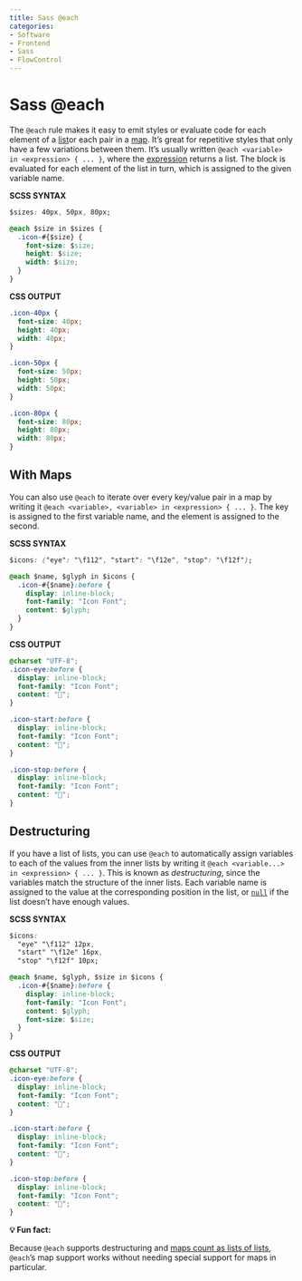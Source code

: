 ```yaml
---
title: Sass @each
categories:
- Software
- Frontend
- Sass
- FlowControl
---
```

# Sass @each

The `@each` rule makes it easy to emit styles or evaluate code for each element of a [list](https://sass-lang.com/documentation/values/lists)or each pair in a [map](https://sass-lang.com/documentation/values/maps). It’s great for repetitive styles that only have a few variations between them. It’s usually written `@each <variable> in <expression> { ... }`, where the [expression](https://sass-lang.com/documentation/syntax/structure#expressions) returns a list. The block is evaluated for each element of the list in turn, which is assigned to the given variable name.

**SCSS SYNTAX**

```css
$sizes: 40px, 50px, 80px;

@each $size in $sizes {
  .icon-#{$size} {
    font-size: $size;
    height: $size;
    width: $size;
  }
}
```

**CSS OUTPUT**

```css
.icon-40px {
  font-size: 40px;
  height: 40px;
  width: 40px;
}

.icon-50px {
  font-size: 50px;
  height: 50px;
  width: 50px;
}

.icon-80px {
  font-size: 80px;
  height: 80px;
  width: 80px;
}
```

## With Maps

You can also use `@each` to iterate over every key/value pair in a map by writing it `@each <variable>, <variable> in <expression> { ... }`. The key is assigned to the first variable name, and the element is assigned to the second.

**SCSS SYNTAX**

```css
$icons: ("eye": "\f112", "start": "\f12e", "stop": "\f12f");

@each $name, $glyph in $icons {
  .icon-#{$name}:before {
    display: inline-block;
    font-family: "Icon Font";
    content: $glyph;
  }
}
```

**CSS OUTPUT**

```css
@charset "UTF-8";
.icon-eye:before {
  display: inline-block;
  font-family: "Icon Font";
  content: "";
}

.icon-start:before {
  display: inline-block;
  font-family: "Icon Font";
  content: "";
}

.icon-stop:before {
  display: inline-block;
  font-family: "Icon Font";
  content: "";
}
```

## Destructuring

If you have a list of lists, you can use `@each` to automatically assign variables to each of the values from the inner lists by writing it `@each <variable...> in <expression> { ... }`. This is known as *destructuring*, since the variables match the structure of the inner lists. Each variable name is assigned to the value at the corresponding position in the list, or [`null`](https://sass-lang.com/documentation/values/null) if the list doesn’t have enough values.

**SCSS SYNTAX**

```css
$icons:
  "eye" "\f112" 12px,
  "start" "\f12e" 16px,
  "stop" "\f12f" 10px;

@each $name, $glyph, $size in $icons {
  .icon-#{$name}:before {
    display: inline-block;
    font-family: "Icon Font";
    content: $glyph;
    font-size: $size;
  }
}
```

**CSS OUTPUT**

```css
@charset "UTF-8";
.icon-eye:before {
  display: inline-block;
  font-family: "Icon Font";
  content: "";
}

.icon-start:before {
  display: inline-block;
  font-family: "Icon Font";
  content: "";
}

.icon-stop:before {
  display: inline-block;
  font-family: "Icon Font";
  content: "";
}
```

**💡 Fun fact:**

Because `@each` supports destructuring and [maps count as lists of lists](https://sass-lang.com/documentation/values/maps), `@each`’s map support works without needing special support for maps in particular.